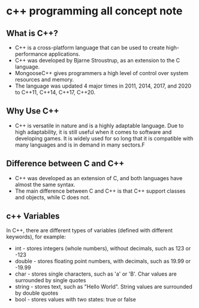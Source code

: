 # c++ programming all concept note

## What is C++?

- C++ is a cross-platform language that can be used to create high-performance applications.
- C++ was developed by Bjarne Stroustrup, as an extension to the C language.
- MongooseC++ gives programmers a high level of control over system resources and memory.
- The language was updated 4 major times in 2011, 2014, 2017, and 2020 to C++11, C++14, C++17, C++20.

## Why Use C++

- C++ is versatile in nature and is a highly adaptable language. Due to high adaptability, it is still useful when it comes to software and developing games. It is widely used for so long that it is compatible with many languages and is in demand in many sectors.F

## Difference between C and C++

- C++ was developed as an extension of C, and both languages have almost the same syntax.
- The main difference between C and C++ is that C++ support classes and objects, while C does not.

## c++ Variables

In C++, there are different types of variables (defined with different keywords), for example:

- int - stores integers (whole numbers), without decimals, such as 123 or -123
- double - stores floating point numbers, with decimals, such as 19.99 or -19.99
- char - stores single characters, such as 'a' or 'B'. Char values are surrounded by single quotes
- string - stores text, such as "Hello World". String values are surrounded by double quotes
- bool - stores values with two states: true or false
